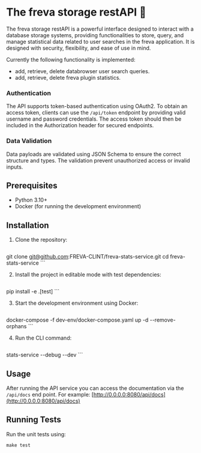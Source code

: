# The freva storage restAPI 🚀

The freva storage restAPI is a powerful interface designed to interact with a
database storage systems, providing functionalities to store, query, and
manage statistical data related to user searches in the freva application.
It is designed with security, flexibility, and ease of use in mind.

Currently the following functionality is implemented:

- add, retrieve, delete databrowser user search queries.
- add, retrieve, delete freva plugin statistics.


### Authentication
The API supports token-based authentication using OAuth2. To obtain an access
token, clients can use the `/api/token` endpoint by providing valid username and
password credentials. The access token should then be included in the
Authorization header for secured endpoints.

### Data Validation
Data payloads are validated using JSON Schema to ensure the correct
structure and types. The validation prevent unauthorized access
or invalid inputs.


## Prerequisites

- Python 3.10+
- Docker (for running the development environment)

## Installation

1. Clone the repository:

    ```console
git clone git@github.com:FREVA-CLINT/freva-stats-service.git
cd freva-stats-service
    ```

2. Install the project in editable mode with test dependencies:

    ```console
pip install -e .[test]
    ```

3. Start the development environment using Docker:

    ```console
docker-compose -f dev-env/docker-compose.yaml up -d --remove-orphans
    ```

4. Run the CLI command:

    ```console
stats-service --debug --dev
     ```

## Usage

After running the API service you can access the documentation via the
`/api/docs` end point. For example:
[http://0.0.0.0:8080/api/docs](http://0.0.0.0:8080/api/docs)

## Running Tests

Run the unit tests using:

```console
make test
```
